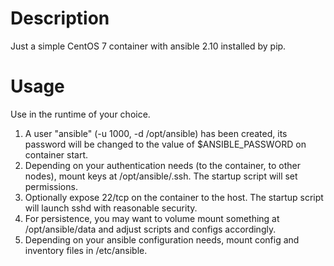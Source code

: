 # Description
Just a simple CentOS 7 container with ansible 2.10 installed by pip.

# Usage
Use in the runtime of your choice.
1. A user "ansible" (-u 1000, -d /opt/ansible) has been created, its password will be changed to the value of $ANSIBLE_PASSWORD on container start. 
2. Depending on your authentication needs (to the container, to other nodes), mount keys at /opt/ansible/.ssh. The startup script will set permissions.
3. Optionally expose 22/tcp on the container to the host. The startup script will launch sshd with reasonable security.
4. For persistence, you may want to volume mount something at /opt/ansible/data and adjust scripts and configs accordingly.
5. Depending on your ansible configuration needs, mount config and inventory files in /etc/ansible.

